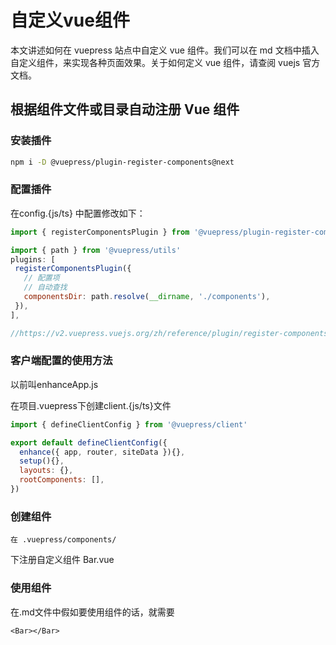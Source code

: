 
 # 自定义vue组件
 本文讲述如何在 vuepress 站点中自定义 vue 组件。我们可以在 md 文档中插入自定义组件，来实现各种页面效果。关于如何定义 vue 组件，请查阅 vuejs 官方文档。
 ## 根据组件文件或目录自动注册 Vue 组件

   ### 安装插件
   ```sh
   npm i -D @vuepress/plugin-register-components@next
   ```
   ### 配置插件
   在config.{js/ts} 中配置修改如下：
   ``` js
   import { registerComponentsPlugin } from '@vuepress/plugin-register-components'

   import { path } from '@vuepress/utils'  
  plugins: [
    registerComponentsPlugin({
      // 配置项 
      // 自动查找
      componentsDir: path.resolve(__dirname, './components'),
    }),
  ],

//https://v2.vuepress.vuejs.org/zh/reference/plugin/register-components.html#componentsdir
   ```
### 客户端配置的使用方法
以前叫enhanceApp.js

在项目.vuepress下创建client.{js/ts}文件

``` js
import { defineClientConfig } from '@vuepress/client'

export default defineClientConfig({
  enhance({ app, router, siteData }){},
  setup(){},
  layouts: {},
  rootComponents: [],
})
```
### 创建组件
 
 ``` path
 在 .vuepress/components/
 ```
 下注册自定义组件
 Bar.vue

### 使用组件
 在.md文件中假如要使用组件的话，就需要
 ``` vue
 <Bar></Bar>
 ```

 
